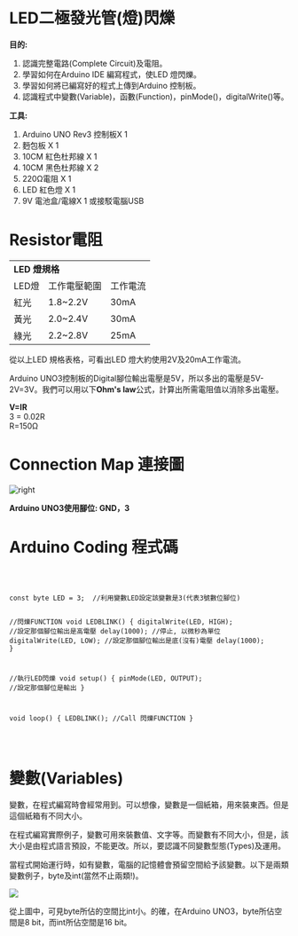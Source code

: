 <h1>LED二極發光管(燈)閃爍</h1><p>

 <B>目的:</B>
1) 認識完整電路(Complete Circuit)及電阻。
2) 學習如何在Arduino IDE 編寫程式，使LED 燈閃爍。
3) 學習如何將已編寫好的程式上傳到Arduino 控制板。
4) 認識程式中變數(Variable)，函數(Function)，pinMode()，digitalWrite()等。
 
<p>
 
 <B>工具:</B>
1) Arduino UNO Rev3 控制板X 1
2) 麪包板 X 1
3) 10CM 紅色杜邦線 X 1
4) 10CM 黑色杜邦線 X 2
5) 220Ω電阻 X 1
6) LED 紅色燈 X 1
7) 9V 電池盒/電線X 1 或接駁電腦USB

 <h1>Resistor電阻</h1><p>
 
 <table>
  <tr><td colspan="3"><B>LED 燈規格</B></td></tr>
  <tr><td>LED燈</td><td>工作電壓範圍</td><td>工作電流</td></tr>
 <tr><td>紅光</td><td> 1.8~2.2V</td><td> 30mA</td></tr>
 <tr><td>黃光</td><td> 2.0~2.4V</td><td> 30mA</td></tr>
 <tr><td>綠光</td><td> 2.2~2.8V</td><td> 25mA</td></tr>
 </table>
 
 從以上LED 規格表格，可看出LED 燈大約使用2V及20mA工作電流。<P>
  
 Arduino UNO3控制板的Digital腳位輸出電壓是5V，所以多出的電壓是5V-2V=3V。我們可以用以下<B>Ohm's law</B>公式，計算出所需電阻值以消除多出電壓。<P>
  
 <B>V=IR</B><br>
 3 = 0.02R<br>
 R=150Ω<br>
 
<h1>Connection Map 連接圖</h1><p>
<img src="https://www.meteam.org/1st_STEM2022/GithubWebpage/T02LED.png" alt="right"><p>

 <B>Arduino UNO3使用腳位: GND，3</B> 
  
<h1>Arduino Coding 程式碼</h1>
<BR>
<pre><code>
const byte LED = 3;  //利用變數LED設定該變數是3(代表3號數位腳位)

//閃爍FUNCTION
void LEDBLINK()
{
digitalWrite(LED, HIGH); //設定那個腳位輸出是高電壓
delay(1000);             //停止, 以微秒為單位
digitalWrite(LED, LOW);  //設定那個腳位輸出是底(沒有)電壓
delay(1000);
}

//執行LED閃爍
void setup()
{
pinMode(LED, OUTPUT);  //設定那個腳位是輸出
}

void loop()
{
LEDBLINK();             //Call 閃爍FUNCTION
}

</code></pre><p>
<h1>變數(Variables)</h1><p>
變數，在程式編寫時會經常用到。可以想像，變數是一個紙箱，用來裝東西。但是這個紙箱有不同大小。<p>在程式編寫實際例子，變數可用來裝數值、文字等。而變數有不同大小，但是，該大小是由程式語言預設，不能更改。所以，要認識不同變數型態(Types)及運用。<p>
當程式開始運行時，如有變數，電腦的記憶體會預留空間給予該變數。以下是兩類變數例子，byte及int(當然不止兩類!)。<p>
<img src="https://www.meteam.org/1st_STEM2022/GithubWebpage/T02LED02.png"><p><p>
 從上圖中，可見byte所佔的空間比int小。的確，在Arduino UNO3，byte所佔空間是8 bit，而int所佔空間是16 bit。<p>
